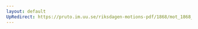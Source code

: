 ```yaml
---
layout: default
UpRedirect: https://pruto.im.uu.se/riksdagen-motions-pdf/1868/mot_1868__ak__254/mot_1868__ak__254-001.pdf
---
```

